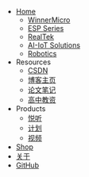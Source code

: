 - [<span class="iconfont icon-icon_fabu"></span> Home](/README.md)
  - [WinnerMicro](README?id=winnermicro)
  - [ESP Series](README?id=esp-series)
  - [RealTek](README?id=realtek)
  - [AI-IoT Solutions](README?id=ai-iot-solutions)
  - [Robotics](/README?id=robotics)
- <span class="iconfont icon-tianxie"></span> Resources
  - [<span class="iconfont icon-csdn"></span> CSDN](https://blog.csdn.net/wugenqiang)
  - [<span class="iconfont icon-github"></span> 博客主页](https://wugenqiang.github.io)
  - [<span class="iconfont icon-github"></span> 论文笔记](https://wugenqiang.github.io/PaperSummary/)
  - [<span class="iconfont icon-xianxingyusan"></span> 高中教资](/高中教资/)
- <span class="iconfont icon-xiangkan"></span> Products
  - [<span class="iconfont icon-music"></span> 悦听](https://wugenqiang.gitee.io/vue-learning/vue-demo/ETS-Player/)
  - [<span class="iconfont icon-book3"></span> 计划](https://wugenqiang.github.io/StaticRepo/etalk/)
  - [<span class="iconfont icon-fenxiangfangshi"></span> 视频](https://wugenqiang.gitee.io/vip-url-video/)
- [<span class="iconfont icon-lianjie"></span> Shop](/关于/Friends.md)
- [<span class="iconfont icon-wodeguanzhu"></span> 关于](关于/)
- [<span class="iconfont icon-github1"></span> GitHub](https://github.com/wugenqiang/NoteBook)







